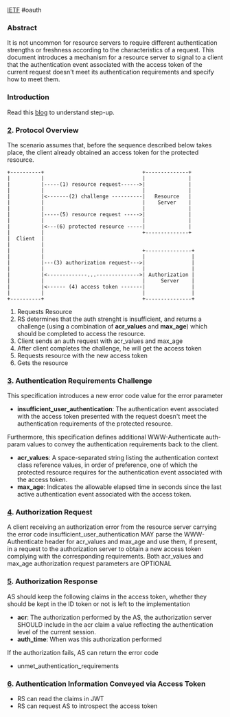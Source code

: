 [IETF](https://datatracker.ietf.org/doc/html/draft-ietf-oauth-step-up-authn-challenge)
#oauth

### Abstract 
It is not uncommon for resource servers to require different authentication strengths or freshness according to the characteristics of a request. This document introduces a mechanism for a resource server to signal to a client that the authentication event associated with the access token of the current request doesn't meet its authentication requirements and specify how to meet them.

### Introduction
Read this [blog](https://auth0.com/blog/what-is-step-up-authentication-when-to-use-it/) to understand step-up.

### [2](https://datatracker.ietf.org/doc/html/draft-ietf-oauth-step-up-authn-challenge#section-2).  Protocol Overview
The scenario assumes that, before the sequence described below takes place, the client already obtained an access token for the protected resource.
  
    +----------+                                +--------------+
    |          |                                |              |
    |          |-----(1) resource request------>|              |
    |          |                                |              |
    |          |<-------(2) challenge ----------|   Resource   |
    |          |                                |    Server    |
    |          |                                |              |
    |          |-----(5) resource request ----->|              |
    |          |                                |              |
    |          |<---(6) protected resource -----|              |
    |          |                                +--------------+
    |  Client  |
    |          |
    |          |                                +---------------+
    |          |                                |               |
    |          |---(3) authorization request--->|               |
    |          |                                |               |
    |          |<-------------...-------------->| Authorization |
    |          |                                |     Server    |
    |          |<------ (4) access token -------|               |
    |          |                                |               |
    +----------+                                +---------------+

1. Requests Resource
2. RS determines that the auth strenght is insufficient, and returns a challenge (using a combination of **acr_values** and **max_age**) which should be completed to access the resource.
3. Client sends an auth request with acr_values and max_age
4. After client completes the challenge, he will get the access token
5. Requests resource with the new access token
6. Gets the resource

### [3](https://datatracker.ietf.org/doc/html/draft-ietf-oauth-step-up-authn-challenge#section-3).  Authentication Requirements Challenge
This specification introduces a new error code value for the error parameter
- **insufficient_user_authentication**:  The authentication event associated with the access token presented with the request doesn't meet the authentication requirements of the protected resource.

Furthermore, this specification defines additional WWW-Authenticate auth-param values to convey the authentication requirements back to the client.
- **acr_values**:  A space-separated string listing the authentication context class reference values, in order of preference, one of which the protected resource requires for the authentication event associated with the access token.
- **max_age**:  Indicates the allowable elapsed time in seconds since the last active authentication event associated with the access token.

### [4](https://datatracker.ietf.org/doc/html/draft-ietf-oauth-step-up-authn-challenge#section-4).  Authorization Request
A client receiving an authorization error from the resource server carrying the error code insufficient_user_authentication MAY parse the WWW-Authenticate header for acr_values and max_age and use them, if present, in a request to the authorization server to obtain a new access token complying with the corresponding requirements.  Both acr_values and max_age authorization request parameters are OPTIONAL

### [5](https://datatracker.ietf.org/doc/html/draft-ietf-oauth-step-up-authn-challenge#section-5).  Authorization Response
AS should keep the following claims in the access token, whether they should be kept in the ID token or not is left to the implementation
- **acr**: The authorization performed by the AS, the authorization server SHOULD include in the acr claim a value reflecting the authentication level of the current session.
- **auth_time**: When was this authorization performed

If the authorization fails, AS can return the error code
- unmet_authentication_requirements

### [6](https://datatracker.ietf.org/doc/html/draft-ietf-oauth-step-up-authn-challenge#section-6).  Authentication Information Conveyed via Access Token
- RS can read the claims in JWT
- RS can request AS to introspect the access token

